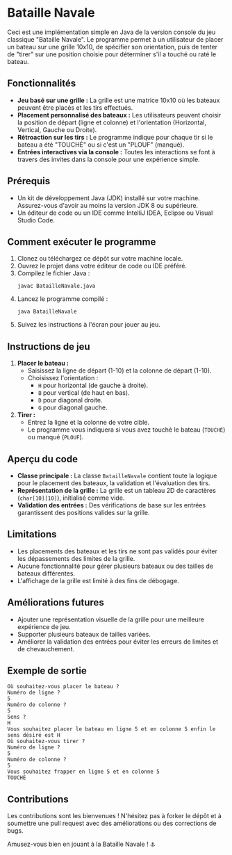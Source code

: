 # Bataille Navale

Ceci est une implémentation simple en Java de la version console du jeu classique "Bataille Navale". Le programme permet à un utilisateur de placer un bateau sur une grille 10x10, de spécifier son orientation, puis de tenter de "tirer" sur une position choisie pour déterminer s'il a touché ou raté le bateau.

## Fonctionnalités

- **Jeu basé sur une grille :** La grille est une matrice 10x10 où les bateaux peuvent être placés et les tirs effectués.
- **Placement personnalisé des bateaux :** Les utilisateurs peuvent choisir la position de départ (ligne et colonne) et l'orientation (Horizontal, Vertical, Gauche ou Droite).
- **Rétroaction sur les tirs :** Le programme indique pour chaque tir si le bateau a été "TOUCHÉ" ou si c'est un "PLOUF" (manqué).
- **Entrées interactives via la console :** Toutes les interactions se font à travers des invites dans la console pour une expérience simple.

## Prérequis

- Un kit de développement Java (JDK) installé sur votre machine. Assurez-vous d'avoir au moins la version JDK 8 ou supérieure.
- Un éditeur de code ou un IDE comme IntelliJ IDEA, Eclipse ou Visual Studio Code.

## Comment exécuter le programme

1. Clonez ou téléchargez ce dépôt sur votre machine locale.
2. Ouvrez le projet dans votre éditeur de code ou IDE préféré.
3. Compilez le fichier Java :
   ```
   javac BatailleNavale.java
   ```
4. Lancez le programme compilé :
   ```
   java BatailleNavale
   ```
5. Suivez les instructions à l'écran pour jouer au jeu.

## Instructions de jeu

1. **Placer le bateau :**
   - Saisissez la ligne de départ (1-10) et la colonne de départ (1-10).
   - Choisissez l'orientation :
     - `H` pour horizontal (de gauche à droite).
     - `B` pour vertical (de haut en bas).
     - `D` pour diagonal droite.
     - `G` pour diagonal gauche.
2. **Tirer :**
   - Entrez la ligne et la colonne de votre cible.
   - Le programme vous indiquera si vous avez touché le bateau (`TOUCHÉ`) ou manqué (`PLOUF`).

## Aperçu du code

- **Classe principale :** La classe `BatailleNavale` contient toute la logique pour le placement des bateaux, la validation et l'évaluation des tirs.
- **Représentation de la grille :** La grille est un tableau 2D de caractères (`char[10][10]`), initialisé comme vide.
- **Validation des entrées :** Des vérifications de base sur les entrées garantissent des positions valides sur la grille.

## Limitations

- Les placements des bateaux et les tirs ne sont pas validés pour éviter les dépassements des limites de la grille.
- Aucune fonctionnalité pour gérer plusieurs bateaux ou des tailles de bateaux différentes.
- L'affichage de la grille est limité à des fins de débogage.

## Améliorations futures

- Ajouter une représentation visuelle de la grille pour une meilleure expérience de jeu.
- Supporter plusieurs bateaux de tailles variées.
- Améliorer la validation des entrées pour éviter les erreurs de limites et de chevauchement.

## Exemple de sortie

```
Où souhaitez-vous placer le bateau ?
Numéro de ligne ?
5
Numéro de colonne ?
5
Sens ?
H
Vous souhaitez placer le bateau en ligne 5 et en colonne 5 enfin le sens désiré est H
Où souhaitez-vous tirer ?
Numéro de ligne ?
5
Numéro de colonne ?
5
Vous souhaitez frapper en ligne 5 et en colonne 5
TOUCHÉ
```

## Contributions

Les contributions sont les bienvenues ! N'hésitez pas à forker le dépôt et à soumettre une pull request avec des améliorations ou des corrections de bugs.

Amusez-vous bien en jouant à la Bataille Navale ! ⚓

